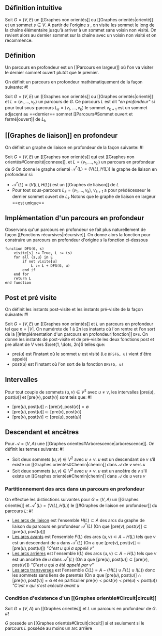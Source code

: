 ## Définition intuitive
Soit $G = (V, E)$ un [[Graphes non orientés]] ou [[Graphes orientés|orienté]] et un sommet $s \in V$. A partir de l'origine $s$ , on visite les sommet le long de la chaîne élémentaire jusqu'à arriver à un sommet sans voisin non visité. On revient alors au dernier sommet sur la chaîne avec un voisin non visité et on recommence.

## Définition
Un parcours en profondeur est un [[Parcours en largeur]] où l'on va visiter le dernier sommet ouvert plutôt que le premier.

On définit un parcours en profondeur mathématiquement de la façon suivante: #!

Soit $G=(V, E)$ un [[Graphes non orientés]] ou [[Graphes orientés|orienté]] et $L=(v_1, \dots, v_n)$ un parcours de $G$.
Ce parcours $L$ est dit *"en profondeur"* si pour tout sous-parcours $L_k = (v_1, \dots, v_k)$ le sommet $v_{k+1}$ est un sommet adjacent au ==dernier== sommet [[Parcours#Sommet ouvert et fermé|ouvert]] de $L_k$
<!--ID: 1715702538644-->


## [[Graphes de liaison]] en profondeur

On définit un graphe de liaison en profondeur de la façon suivante: #!

Soit $G = (V, E)$ un [[Graphes non orientés]] qui est [[Graphes non orientés#Connexité|connexe]], et $L = (v_1, \dots, v_n)$ un parcours en profondeur de $G$
On donne le graphe orienté $\mathcal A^*(L) = (V(L), H(L))$ le graphe de liaison en profondeur si:
- $\mathcal A^*(L) = (V(L), H(L))$ est un [[Graphes de liaison]] de $L$
- Pour tout sous-parcours $L_k =(v_1, \dots, v_k)$, $v_{k+1}$ a pour prédécesseur le dernier sommet ouvert de $L_k$
Notons que le graphe de liaison en largeur ==est unique==
<!--ID: 1715702538653-->


## Implémentation d'un parcours en profondeur
Observons qu'un parcours en profondeur se fait plus naturellement de façon [[Fonctions récursives|récursive]].
On donne alors la fonction pour construire un parcours en profondeur d'origine $s$ la fonction ci-dessous

```
function DFS(G, s)
	visite[s] := True, L := (s)
	for all {s,u} in E
		if not visite[u]
			L := L + DFS(G, u)
		end if
	end for
	return L
end function
```

## Post et pré visite
On définit les instants post-visite et les instants pré-visite de la façon suivante: #!

Soit $G = (V, E)$ un [[Graphes non orientés]] et $L$ un parcours en profondeur tel que $n = |V|$. On numérote de $1$ à $2n$ les instants où l'on rentre et l'on sort de la [[#Implémentation d'un parcours en profondeur|fonction]] `DFS`.
On donne les instants de post-visite et de pré-visite les deux fonctions $\text{post}$ et $\text{pre}$ allant de $V$ vers $\set{1, \dots, 2n}$ telles que:
- $\text{pre}(u)$ est l'instant où le sommet $u$ est visité (i.e `DFS(G, u)` vient d'être appelé)
- $\text{post}(u)$ est l'instant où l'on sort de la fonction `DFS(G, u)`
<!--ID: 1715702538655-->


## Intervalles
Pour tout couple de sommets $(u,v) \in V^2$ avec $u \not = v$, les intervalles $[\text{pre}(u), \text{post}(u)]$ et $[\text{pre}(v), \text{post}(v)]$ sont tels que: #!

- $[\text{pre}(u), \text{post}(u)] \cap [\text{pre}(v), \text{post}(v)] = \emptyset$
- $[\text{pre}(u), \text{post}(u)] \subset [\text{pre}(v), \text{post}(v)]$
- $[\text{pre}(v), \text{post}(v)] \subset [\text{pre}(u), \text{post}(u)]$
<!--ID: 1715702538657-->


## Descendant et ancêtres
Pour $\mathcal A = (V, A)$ une [[Graphes orientés#Arborescence|arborescence]]. On définit les termes suivants: #!

- Soit deux sommets $(u,v) \in V^2$ avec $u \not =v$. $u$ est un descendant de $v$ s'il existe un [[Graphes orientés#Chemin|chemin]] dans $\mathcal A$ de $v$ vers $u$ 
- Soit deux sommets $(u,v) \in V^2$ avec $u \not =v$. $u$ est un ancêtre de $v$ s'il existe un [[Graphes orientés#Chemin|chemin]] dans $\mathcal A$ de $u$ vers $v$ 
<!--ID: 1715702538663-->


### Partitionnement des arcs dans un parcours en profondeur
On effectue les distinctions suivantes pour $G=(V, A)$ un [[Graphes orientés]] et $\mathcal A^*(L) = (V(L), H(L))$ le [[#Graphes de liaison en profondeur]] du parcours $L$: #!

- <u>Les arcs de liaison</u> est l'ensemble $H(L) \subset A$ des arcs du graphe de liaison du parcours en profondeur $\mathcal A^*(L)$ (On que $[\text{pre}(v), \text{post}(v)] \subset [\text{pre}(u), \text{post}(u)]$)
- <u>Les arcs avants</u> est l'ensemble $F(L)$ des arcs $(u,v) \subset A - H(L)$ tels que $v$ est un descendant de $u$ dans $\mathcal A^*(L)$ (On a que $[\text{pre}(v), \text{post}(v)] \subset [\text{pre}(u), \text{post}(u)]$)
	*"C'est $u$ qui a appelé $v$"*
- <u>Les arcs arrières</u> est l'ensemble $I(L)$ des arcs $(u,v) \subset A - H(L)$ tels que $v$ est un ancêtre de $u$ dans $\mathcal A^*(L)$ (On a que $[\text{pre}(u), \text{post}(u)] \subset [\text{pre}(v), \text{post}(v)]$)
	*"C'est $u$ qui a été appelé par $v$"*
- <u>Les arcs transverses</u> est l'ensemble $C(L) = A - (H(L) \cup F(L) \cup I(L))$ donc les sommets sans liens de parentés (On a que $[\text{pre}(u), \text{post}(u)] \cap [\text{pre}(v), \text{post}(v)] = \emptyset$ et en particulier $\text{pre}(v) < \text{post}(v) < \text{pre}(u) < \text{post}(u)$)
	*"C'est $v$ qui s'est exécuté avant $u$*
<!--ID: 1715702538666-->


### Condition d'existence d'un [[Graphes orientés#Circuit|circuit]]
Soit $G=(V, A)$ un [[Graphes orientés]] et $L$ un parcours en profondeur de $G$. #!

$G$ possède un [[Graphes orientés#Circuit|circuit]] si et seulement si le parcours $L$ possède au moins un arc arrière
<!--ID: 1715702538668-->
